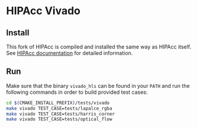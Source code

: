 # HIPAcc Vivado #

## Install ##

This fork of HIPAcc is compiled and installed the same way as HIPAcc itself.
See [HIPAcc documentation](http://hipacc-lang.org/install.html) for detailed
information.

## Run ##

Make sure that the binary `vivado_hls` can be found in your `PATH` and run the
following commands in order to build provided test cases:

```bash
cd $(CMAKE_INSTALL_PREFIX)/tests/vivado
make vivado TEST_CASE=tests/lapalce_rgba
make vivado TEST_CASE=tests/harris_corner
make vivado TEST_CASE=tests/optical_flow
```

